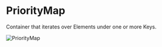 # PriorityMap
Container that iterates over Elements under one or more Keys.

![PriorityMap](https://github.com/user-attachments/assets/0a2f9c35-506c-499e-81d8-3214612384c7)
